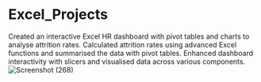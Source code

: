 # Excel_Projects
Created an interactive Excel HR dashboard with pivot tables and charts to analyse attrition rates.
Calculated attrition rates using advanced Excel functions and summarised the data with pivot tables.
Enhanced dashboard interactivity with slicers and visualised data across various components.
![Screenshot (268)](https://github.com/Gautamvats/Excel_Projects/assets/137445534/dded01b3-fd59-4cac-9f3b-dbb86995364a)
